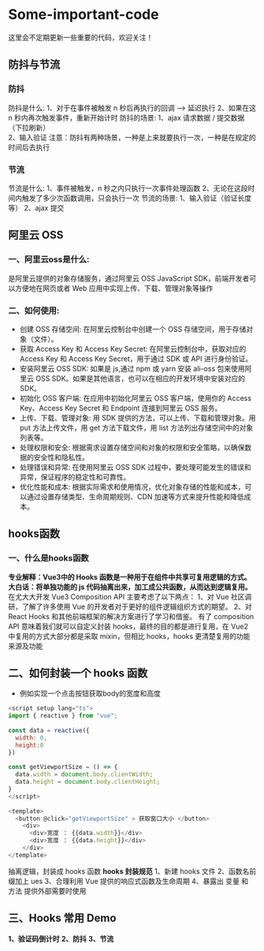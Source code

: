 # Some-important-code
这里会不定期更新一些重要的代码，欢迎关注！
## 防抖与节流
### 防抖
防抖是什么: 
1、对于在事件被触发 n 秒后再执行的回调  --> 延迟执行
2、如果在这  n  秒内再次触发事件，重新开始计时
防抖的场景: 
1、ajax 请求数据 / 提交数据（下拉刷新）    
2、输入验证
注意：防抖有两种场景，一种是上来就要执行一次，一种是在规定的时间后去执行 
### 节流
节流是什么: 
1、事件被触发，n 秒之内只执行一次事件处理函数
2、无论在这段时间内触发了多少次函数调用，只会执行一次
节流的场景:
1、输入验证（验证长度等）
2、ajax 提交

## 阿里云 OSS 
### 一、阿里云oss是什么:
是阿里云提供的对象存储服务，通过阿里云 OSS JavaScript SDK，前端开发者可以方便地在网页或者 Web 应用中实现上传、下载、管理对象等操作
### 二、如何使用:
- 创建 OSS 存储空间: 在阿里云控制台中创建一个 OSS 存储空间，用于存储对象（文件）。
- 获取 Access Key 和 Access Key Secret: 在阿里云控制台中，获取对应的 Access Key 和 Access Key Secret，用于通过 SDK 或 API 进行身份验证。
- 安装阿里云 OSS SDK: 如果是 js,通过 npm 或 yarn 安装 ali-oss 包来使用阿里云 OSS SDK。如果是其他语言，也可以在相应的开发环境中安装对应的 SDK。
- 初始化 OSS 客户端: 在应用中初始化阿里云 OSS 客户端，使用你的 Access Key、Access Key Secret 和 Endpoint 连接到阿里云 OSS 服务。
- 上传、下载、管理对象: 用 SDK 提供的方法，可以上传、下载和管理对象。用 put 方法上传文件，用 get 方法下载文件，用 list 方法列出存储空间中的对象列表等。
- 处理权限和安全: 根据需求设置存储空间和对象的权限和安全策略，以确保数据的安全性和隐私性。
- 处理错误和异常: 在使用阿里云 OSS SDK 过程中，要处理可能发生的错误和异常，保证程序的稳定性和可靠性。
- 优化性能和成本: 根据实际需求和使用情况，优化对象存储的性能和成本，可以通过设置存储类型、生命周期规则、CDN 加速等方式来提升性能和降低成本。

## hooks函数
### 一、什么是hooks函数
**专业解释：Vue3中的 Hooks 函数是一种用于在组件中共享可复用逻辑的方式。**
**大白话：将单独功能的 js 代码抽离出来，加工成公共函数，从而达到逻辑复用。**
在尤大大开发 Vue3 Composition API 主要考虑了以下两点：
1、对 Vue 社区调研，了解了许多使用 Vue 的开发者对于更好的组件逻辑组织方式的期望。
2、对 React Hooks 和其他前端框架的解决方案进行了学习和借鉴。
有了 composition API 意味着我们就可以自定义封装 hooks，最终的目的都是进行复用，在 Vue2 中复用的方式大部分都是采取 mixin，但相比 hooks，hooks 更清楚复用的功能来源及功能

## 二、如何封装一个 hooks 函数
- 例如实现一个点击按钮获取body的宽度和高度
```js
<script setup lang="ts">
import { reactive } from "vue";
 
const data = reactive({
  width: 0,
  height:0
})
 
const getViewportSize = () => {
  data.width = document.body.clientWidth;
  data.height = document.body.clientHeight;
}
</script>
 
<template>
  <button @click="getViewportSize" > 获取窗口大小 </button>
    <div>
      <div>宽度 ： {{data.width}}</div>
      <div>宽度 ： {{data.height}}</div>
    </div>
</template>
```
抽离逻辑，封装成 hooks 函数
**hooks 封装规范**
1、新建 hooks 文件
2、函数名前缀加上 ues
3、合理利用 Vue 提供的响应式函数及生命周期
4、暴露出 变量 和 方法 提供外部需要时使用

## 三、Hooks 常用 Demo
**1、验证码倒计时**
**2、防抖**
**3、节流**
